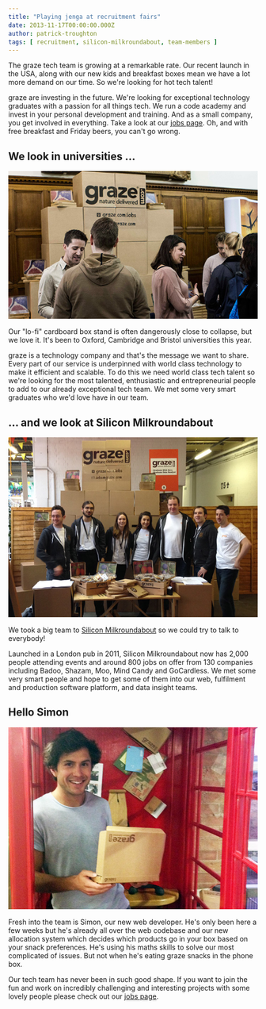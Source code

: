 ```yaml
---
title: "Playing jenga at recruitment fairs"
date: 2013-11-17T00:00:00.000Z
author: patrick-troughton
tags: [ recruitment, silicon-milkroundabout, team-members ]
---
```


The graze tech team is growing at a remarkable rate. Our recent launch in the USA, along with our new kids and breakfast boxes mean we have a lot more demand on our time. So we're looking for hot tech talent!

graze are investing in the future. We're looking for exceptional technology graduates with a passion for all things tech. We run a code academy and invest in your personal development and training. And as a small company, you get involved in everything. Take a look at our [jobs page](http://graze.com/uk/jobs/tech). Oh, and with free breakfast and Friday beers, you can't go wrong.

## We look in universities ...

![Graze at Oxford](/content/images/2014/Apr/graze-at-oxford.jpg)

Our "lo-fi" cardboard box stand is often dangerously close to collapse, but we love it. It's been to Oxford, Cambridge and Bristol universities this year.

graze is a technology company and that's the message we want to share. Every part of our service is underpinned with world class technology to make it efficient and scalable. To do this we need world class tech talent so we're looking for the most talented, enthusiastic and entrepreneurial people to add to our already exceptional tech team. We met some very smart graduates who we'd love have in our team.

## ... and we look at Silicon Milkroundabout

![graze at SMR](/content/images/2014/Apr/graze-at-smr.jpg)

We took a big team to [Silicon Milkroundabout](http://siliconmilkroundabout.com) so we could try to talk to everybody!

Launched in a London pub in 2011, Silicon Milkroundabout now has 2,000 people attending events and around 800 jobs on offer from 130 companies including Badoo, Shazam, Moo, Mind Candy and GoCardless. We met some very smart people and hope to get some of them into our web, fulfilment and production software platform, and data insight teams.

## Hello Simon

![simon](/content/images/2014/Apr/photo-simon.jpg)

Fresh into the team is Simon, our new web developer. He's only been here a few weeks but he's already all over the web codebase and our new allocation system which decides which products go in your box based on your snack preferences. He's using his maths skills to solve our most complicated of issues. But not when he's eating graze snacks in the phone box.

Our tech team has never been in such good shape. If you want to join the fun and work on incredibly challenging and interesting projects with some lovely people please check out our [jobs page](http://graze.com/uk/jobs/tech).

